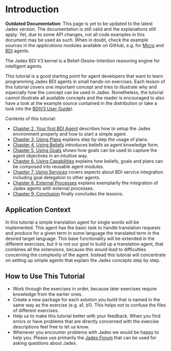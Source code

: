 # Introduction

**Outdated Documentation**: This page is yet to be updated to the latest Jadex version. The documentation is still valid and the explanations still apply. Yet, due to some API changes, not all code examples in this document may be used as such. When in doubt, check the example sources in the *applications* modules available on GitHub, e.g. for [Micro](https://github.com/actoron/jadex/tree/master/applications/micro/src/main/java/jadex/micro) and [BDI](https://github.com/actoron/jadex/tree/master/applications/bdiv3/src/main/java/jadex/bdiv3) agents.

The Jadex BDI V3 kernel is a Belief-Desire-Intention reasoning engine for intelligent agents.

This tutorial is a good starting point for agent developers that want to learn programming Jadex BDI agents in small hands-on exercises.
Each lesson of this tutorial covers one important concept and tries to illustrate why and especially how the concept can be used in Jadex.
Nonetheless, the tutorial cannot illustrate all available concepts and the reader is encouraged to also have a look at the example source contained in the distribution or take a look into the [BDIV3 User Guide](../../guides/bdiv3/01%20Introduction.md)).

Contents of this tutorial:

- [Chapter 2, Your first BDI Agent](02%20Your%20first%20BDI%20Agent.md)  describes how to setup the Jadex environment properly and how to start a simple agent.
- [Chapter 3, Using Plans](03%20Using%20Plans.md)  explains step by step the usage of plans.
- [Chapter 4, Using Beliefs](04%20Using%20Beliefs.md)  introduces beliefs as agent knowledge form.
- [Chapter 5, Using Goals](05%20Using%20Goals.md)  shows how goals can be used to capture the agent objectives in an intuitive way.
- [Chapter 6, Using Capabilities](06%20Using%20Capabilities.md)  explains how beliefs, goals and plans can be composed into reusable agent modules.
- [Chapter 7, Using Services](07%20Using%20Services.md)  covers aspects about BDI service integration including goal delegation to other agents.
- [Chapter 8, External Processes](08%20External%20Processes.md)  explains exemplarily the integration of Jadex agents with external processes.
- [Chapter 9, Conclusion](09%20Conclusion.md)  finally concludes the lessons.

## Application Context

In this tutorial a simple translation agent for single words will be implemented. This agent has the basic task to handle translation requests and produce for a given term in some language the translated term in the desired target language. This base functionality will be extended in the different exercises, but it is not our goal to build up a translation agent, that combines all the extensions, because this would lead to difficulties concerning the complexity of the agent. Instead this tutorial will concentrate on setting up simple agents that explain the Jadex concepts step by step.

## How to Use This Tutorial

- Work through the exercises in order, because later exercises require knowledge from the earlier ones.
- Create a new package for each solution you build that is named in the same way as the exercise (e.g. a1, b1). This helps not to confuse the files of different exercises.
- Help us to make this tutorial better with your feedback. When you find errors or have problems that are directly concerned with the exercise descriptions feel free to let us know.
- Whenever you encounter problems with Jadex we would be happy to help you. Please use primarily the [Jadex Forum](https://sourceforge.net/p/jadex/discussion/274112/) that can be used for asking questions about Jadex.
